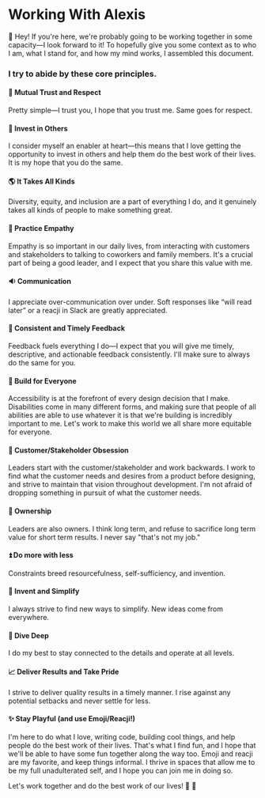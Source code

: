 # Working With Alexis

:wave: Hey! If you're here, we're probably going to be working together in some capacity—I look forward to it! To hopefully give you some context as to who I am, what I stand for, and how my mind works, I assembled this document.

### I try to abide by these core principles.
#### :busts_in_silhouette: Mutual Trust and Respect
Pretty simple—I trust you, I hope that you trust me. Same goes for respect.
#### :information_desk_person: Invest in Others
I consider myself an enabler at heart—this means that I love getting the opportunity to invest in others and help them do the best work of their lives. It is my hope that you do the same.
#### :earth_americas: It Takes All Kinds
Diversity, equity, and inclusion are a part of everything I do, and it genuinely takes all kinds of people to make something great.
#### :bow: Practice Empathy
Empathy is so important in our daily lives, from interacting with customers and stakeholders to talking to coworkers and family members. It's a crucial part of being a good leader, and I expect that you share this value with me.
#### :sound: Communication
I appreciate over-communication over under. Soft responses like “will read later” or a reacji in Slack are greatly appreciated.
#### :repeat: Consistent and Timely Feedback
Feedback fuels everything I do—I expect that you will give me timely, descriptive, and actionable feedback consistently. I'll make sure to always do the same for you.
#### :milky_way: Build for Everyone
Accessibility is at the forefront of every design decision that I make. Disabilities come in many different forms, and making sure that people of all abilities are able to use whatever it is that we're building is incredibly important to me. Let's work to make this world we all share more equitable for everyone.
#### :office: Customer/Stakeholder Obsession
Leaders start with the customer/stakeholder and work backwards. I work to find what the customer needs and desires from a product before designing, and strive to maintain that vision throughout development. I'm not afraid of dropping something in pursuit of what the customer needs.
#### :key: Ownership
Leaders are also owners. I think long term, and refuse to sacrifice long term value for short term results. I never say "that's not my job."
#### :arrow_double_up: Do more with less
Constraints breed resourcefulness, self-sufficiency, and invention.
#### :microscope: Invent and Simplify
I always strive to find new ways to simplify. New ideas come from everywhere.
#### :ocean: Dive Deep
I do my best to stay connected to the details and operate at all levels.
#### :chart_with_upwards_trend: Deliver Results and Take Pride
I strive to deliver quality results in a timely manner. I rise against any potential setbacks and never settle for less.
#### :sparkles: Stay Playful (and use Emoji/Reacji!)
I'm here to do what I love, writing code, building cool things, and help people do the best work of their lives. That's what I find fun, and I hope that we'll be able to have some fun together along the way too. Emoji and reacji are my favorite, and keep things informal. I thrive in spaces that allow me to be my full unadulterated self, and I hope you can join me in doing so.


Let's work together and do the best work of our lives! :beers: :confetti_ball:
